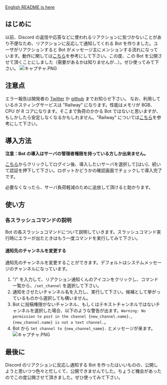 [English README is here](https://github.com/Pumi1a/ReactionDetect/blob/main/README.md)
## はじめに
以前、Discord の返信や応答などに使われるリアクションに気づかないことがあり不便なため、リアクションに反応して通知してくれる Bot を作りました。ユーザがリアクションすると Bot がメッセージ主にメンションする流れになっています。動作に関しては[こちら](https://qiita.com/Pumila/items/cf447c24538e13994a38)を参考にして下さい。この度、この Bot を公開させて頂くことにしました（需要があるかは知りませんが…）。ぜひ使ってみて下さい。
![キャプチャ.PNG](https://qiita-image-store.s3.ap-northeast-1.amazonaws.com/0/1115291/54a2de5e-a96a-3964-c84e-80a5daf9b0b7.png)

## 注意点
エラー報告は開発者の [Twitter](https://twitter.com/Pumi1a) か [github](https://github.com/Pumi1a/ReactionDetect) までお知らせ下さい。
なお、利用しているホスティングサービスは "Railway" になります。性能はメモリが 8GB、CPU が 8 コアになります。そこまで負荷のかかる Bot ではないと思いますが、もしかしたら安定しなくなるかもしれません。"Railway" については[こちら](https://qiita.com/Pumila/items/29f26fb349d5592046ae)を参考にして下さい。

## 導入方法
**注意：Bot の導入はサーバの管理者権限を持っている方しか出来ません。**

[こちら](https://discord.com/api/oauth2/authorize?client_id=1063085355726798869&permissions=2048&scope=bot%20applications.commands)からクリックしてログイン後、導入したいサーバを選択して[はい]、続いて認証を押下して下さい。ロボットかどうかの確認画面でチェックして導入完了です。

必要なくなったら、サーバ負荷軽減のために追放して頂けると助かります。

## 使い方
### 各スラッシュコマンドの説明
Bot の各スラッシュコマンドについて説明していきます。スラッシュコマンド実行時にエラーが出たときはもう一度コマンドを実行してみて下さい。

#### 通知先のチャンネルを変更する
通知先のチャンネルを変更することができます。デフォルトはシステムメッセージのチャンネルになっています。
1. "/" を入力して、リアクション通知くんのアイコンをクリックし、コマンド一覧から、`/set_channel` を選択して下さい。
2. 通知をさせたいチャンネル名を入力し、実行して下さい。候補として挙がっているものから選択しても構いません。
3. Bot に投稿権限がないチャンネル、もしくはテキストチャンネルではないチャンネルを選択した場合、以下のような警告が出ます。`Warning: No permission to post in the channel {new_channel.name}.`, `{new_channel.name} is not a text channel.`。
3. Bot から `Set channel to {new_channel_name}.` とメッセージが来ます。
![キャプチャ.PNG](https://qiita-image-store.s3.ap-northeast-1.amazonaws.com/0/1115291/08c532b7-ca08-59f8-18f7-7aaec400dd19.png)

## 最後に
Discord のリアクションに反応し通知する Bot を作ったはいいものの、公開しようと思いつつ色々と忙しくて、公開できませんでした。ちょうど機会があったのでこの度公開させて頂きました。ぜひ使ってみて下さい。

